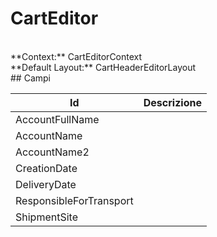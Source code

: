 # CartEditor

<br/>
**Context:** CartEditorContext
<br/>
**Default Layout:** CartHeaderEditorLayout



<br/>
## Campi

| Id | Descrizione | 
| --- | --- | 
| AccountFullName |  | 
| AccountName |  | 
| AccountName2 |  | 
| CreationDate |  | 
| DeliveryDate |  | 
| ResponsibleForTransport |  | 
| ShipmentSite |  |
